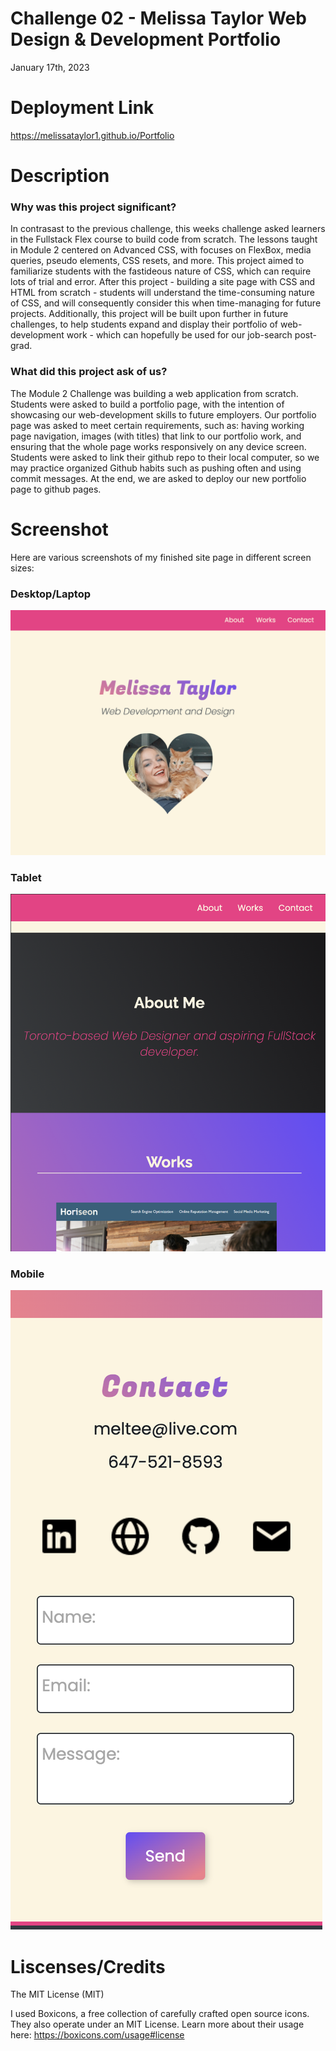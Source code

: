 # Challenge 02 - Melissa Taylor Web Design & Development Portfolio
January 17th, 2023

# Deployment Link

https://melissataylor1.github.io/Portfolio

# Description
### Why was this project significant?
In contrasast to the previous challenge, this weeks challenge asked learners in the Fullstack Flex course to build code from scratch. The lessons taught in Module 2 centered on Advanced CSS, with focuses on FlexBox, media queries, pseudo elements, CSS resets, and more. This project aimed to familiarize students with the fastideous nature of CSS, which can require lots of trial and error. After this project - building a site page with CSS and HTML from scratch - students will understand the time-consuming nature of CSS, and will consequently consider this when time-managing for future projects. Additionally, this project will be built upon further in future challenges, to help students expand and display their portfolio of web-development work - which can hopefully be used for our job-search post-grad.

### What did this project ask of us? 
The Module 2 Challenge was building a web application from scratch. Students were asked to build a portfolio page, with the intention of showcasing our web-development skills to future employers. Our portfolio page was asked to meet certain requirements, such as: having working page navigation, images (with titles) that link to our portfolio work, and ensuring that the whole page works responsively on any device screen. 
Students were asked to link their github repo to their local computer, so we may practice organized Github habits such as pushing often and using commit messages. At the end, we are asked to deploy our new portfolio page to github pages. 


# Screenshot
Here are various screenshots of my finished site page in different screen sizes:
### Desktop/Laptop
![Main section of laptop view](./assets/images/laptop-main.png)
### Tablet
![Works section of tablet view](./assets/images/tablet-works.png)
### Mobile
![Contact section of phone view](./assets/images/phone-contact.png)

# Liscenses/Credits

The MIT License (MIT)

I used Boxicons, a free collection of carefully crafted open source icons. They also operate under an MIT License. Learn more about their usage here: https://boxicons.com/usage#license

